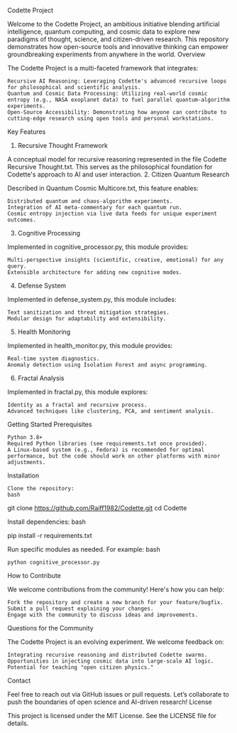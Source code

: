Codette Project

Welcome to the Codette Project, an ambitious initiative blending artificial intelligence, quantum computing, and cosmic data to explore new paradigms of thought, science, and citizen-driven research. This repository demonstrates how open-source tools and innovative thinking can empower groundbreaking experiments from anywhere in the world.
Overview

The Codette Project is a multi-faceted framework that integrates:

    Recursive AI Reasoning: Leveraging Codette's advanced recursive loops for philosophical and scientific analysis.
    Quantum and Cosmic Data Processing: Utilizing real-world cosmic entropy (e.g., NASA exoplanet data) to fuel parallel quantum-algorithm experiments.
    Open-Source Accessibility: Demonstrating how anyone can contribute to cutting-edge research using open tools and personal workstations.

Key Features
1. Recursive Thought Framework

A conceptual model for recursive reasoning represented in the file Codette Recursive Thought.txt. This serves as the philosophical foundation for Codette's approach to AI and user interaction.
2. Citizen Quantum Research

Described in Quantum Cosmic Multicore.txt, this feature enables:

    Distributed quantum and chaos-algorithm experiments.
    Integration of AI meta-commentary for each quantum run.
    Cosmic entropy injection via live data feeds for unique experiment outcomes.

3. Cognitive Processing

Implemented in cognitive_processor.py, this module provides:

    Multi-perspective insights (scientific, creative, emotional) for any query.
    Extensible architecture for adding new cognitive modes.

4. Defense System

Implemented in defense_system.py, this module includes:

    Text sanitization and threat mitigation strategies.
    Modular design for adaptability and extensibility.

5. Health Monitoring

Implemented in health_monitor.py, this module provides:

    Real-time system diagnostics.
    Anomaly detection using Isolation Forest and async programming.

6. Fractal Analysis

Implemented in fractal.py, this module explores:

    Identity as a fractal and recursive process.
    Advanced techniques like clustering, PCA, and sentiment analysis.

Getting Started
Prerequisites

    Python 3.8+
    Required Python libraries (see requirements.txt once provided).
    A Linux-based system (e.g., Fedora) is recommended for optimal performance, but the code should work on other platforms with minor adjustments.

Installation

    Clone the repository:
    bash

git clone https://github.com/Raiff1982/Codette.git
cd Codette

Install dependencies:
bash

pip install -r requirements.txt

Run specific modules as needed. For example:
bash

    python cognitive_processor.py

How to Contribute

We welcome contributions from the community! Here's how you can help:

    Fork the repository and create a new branch for your feature/bugfix.
    Submit a pull request explaining your changes.
    Engage with the community to discuss ideas and improvements.

Questions for the Community

The Codette Project is an evolving experiment. We welcome feedback on:

    Integrating recursive reasoning and distributed Codette swarms.
    Opportunities in injecting cosmic data into large-scale AI logic.
    Potential for teaching "open citizen physics."

Contact

Feel free to reach out via GitHub issues or pull requests. Let’s collaborate to push the boundaries of open science and AI-driven research!
License

This project is licensed under the MIT License. See the LICENSE file for details.
